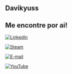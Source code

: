 ## Davikyuss

## Me encontre por ai!

[![LinkedIn](https://img.shields.io/badge/LinkedIn-000?style=for-the-badge&logo=linkedin&logoColor=0E76A8)](https://br.linkedin.com/in/davi-elias-silva-9638b1101)


[![Steam](https://img.shields.io/badge/steam-%23000000.svg?style=for-the-badge&logo=steam&logoColor=red)](https://steamcommunity.com/id/davikyuss/)


[![E-mail](https://img.shields.io/badge/-Email-000?style=for-the-badge&logo=microsoft-outlook&logoColor=007BFF)](mailto:davikyuss@yahoo.com.br)


[![YouTube](https://img.shields.io/youtube/views/:channelIdUCZAurLivO2vSGMRJ7_ZH1Og)](https://www.youtube.com/channel/UCZAurLivO2vSGMRJ7_ZH1Og)
